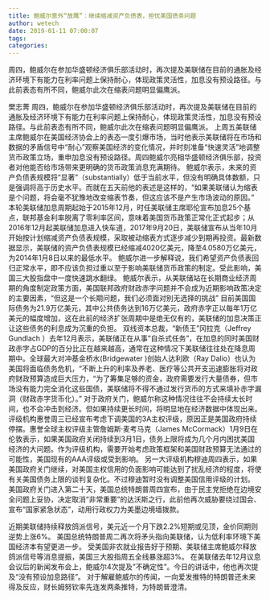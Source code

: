 ```yaml
---
title: 鲍威尔意外“放鹰”：继续缩减资产负债表，担忧美国债务问题
author: wetech
date: 2019-01-11 07:00:07
tags: 
categories: 
---
```

周四，鲍威尔在参加华盛顿经济俱乐部活动时，再次提及美联储在目前的通胀及经济环境下有能力在利率问题上保持耐心，体现政策灵活性，加息没有预设路径。与此前表态有所不同，鲍威尔此次在缩表问题明显偏鹰派。
<!-- more -->
樊志菁
周四，鲍威尔在参加华盛顿经济俱乐部活动时，再次提及美联储在目前的通胀及经济环境下有能力在利率问题上保持耐心，体现政策灵活性，加息没有预设路径。与此前表态有所不同，鲍威尔此次在缩表问题明显偏鹰派。
上周五美联储主席鲍威尔在美国经济协会上的表态一度引爆市场，当时他表示美联储将在市场和数据的矛盾信号中“耐心”观察美国经济的变化情况，并时刻准备“快速灵活”地调整货币政策立场，重申加息没有预设路径。周四鲍威尔亮相华盛顿经济俱乐部，投资者对他能否给市场带来更明确的货币政策消息充满期待。
鲍威尔表示，未来的资产负债表规模将“显著”（substantially）低于当前水平，但没有明确具体数额，只是强调将高于历史水平。而就在五天前他的表述是这样的，“如果美联储认为缩表是个问题，将会毫不犹豫地改变缩表节奏，但这应该不是产生市场波动的原因。”
本轮美联储加息周期起始于2015年12月，时任美联储主席耶伦宣布加息25个基点，联邦基金利率脱离了零利率区间，意味着美国货币政策正常化正式起步；从2016年12月起美联储加息进入快车道，2017年9月20日，美联储宣布从当年10月开始按计划缩减资产负债表规模，采取被动缩表方式逐步减少到期再投资。最新数据显示，美联储的资产负债表规模已经缩减4020亿美元，降至4.0580万亿美元，为2014年1月8日以来的最低水平。
鲍威尔进一步解释说，我们希望资产负债表回归正常水平，即不应该负担过重以至于影响美联储货币政策的制定。受此影响，美国三大股指盘中一度快速跳水翻绿。
鲍威尔表示，从美联储站在长期商业经济周期的角度制定政策方面，美国联邦政府财政赤字问题并不会成为近期影响政策决定的主要因素，“但这是一个长期问题，我们必须面对别无选择的挑战”
目前美国国际债务为21.9万亿美元，其中公共债务达到16万亿美元，政府赤字正以每年1万亿美元的幅度增加，这在此前的经济扩张周期中是绝无仅有的，美联储的加息决策正让这些债务的利息成为沉重的负担。
双线资本总裁，“新债王”冈拉克（Jeffrey Gundlach ）去年12月表示，美联储正在从事“自杀式任务”，在加息的同时美国财政赤字占GDP的百分比正在越来越高，通常在这种情况下美联储往往处在降息周期中。全球最大对冲基金桥水(Bridgewater )创始人达利欧（Ray Dalio）也认为美国将面临债务危机，“不断上升的利率及养老、医疗等公共开支迅速膨胀将对政府财政预算造成巨大压力，“为了筹集足够的资金，政府需要发行大量债券，但市场没有能力完全消化这些国债，美联储将不得不通过发行货币的方式来填补赤字漏洞（财政赤字货币化）。”
对于政府关门，鲍威尔称这种情况往往不会持续太长时间，也不会冲击到经济。但如果持续更长时间，将明显地在经济数据中体现出来。
评级机构惠誉周三已经宣布考虑下调美国的3A主权评级，原因正是美国政府持续停摆。惠誉全球主权评级主管詹姆斯·麦考马克（James McCormack）1月9日在伦敦表示，如果美国政府关闭持续到3月1日，债务上限将成为几个月内困扰美国经济的大问题。作为评级机构，需要开始考虑政策框架和美国财政预算无法通过的可能性，美国现有的AAA评级或受到影响。
另一大评级机构穆迪周四表示，如果美国政府关门继续，对美国主权信用的负面影响可能达到了扰乱经济的程度，将使有关美国债务上限的谈判复杂化。不过穆迪暂时没有调整美国信用评级的计划。
美国政府关门进入第二十天，美国总统特朗普周四宣布，由于民主党拒绝在边境安全问题上妥协，决定取消“非常重要”的达沃斯之行，此前他再次威胁要绕过国会、宣布“国家紧急状态”，动用行政权力为美墨边境墙拨款。
 
 
近期美联储持续释放鸽派信号，美元近一个月下跌2.2%短期或见顶，金价同期则逆势上涨6%。
美国总统特朗普周二再次将矛头指向美联储，认为低利率环境下美国经济本有望更进一步。
受美国非农就业报告好于预期、美联储主席鲍威尔释放鸽派信号等消息提振，美国三大股指周五全线暴涨超3%。
在美联储去年12月议息会议后的新闻发布会上，鲍威尔4次提及”不确定性”。今日的讲话中，他也再次提及“没有预设加息路径”。
对于解雇鲍威尔的传闻，一向爱发推特的特朗普还未来得及反应，财长姆努钦率先连发两条推特，为特朗普澄清。
